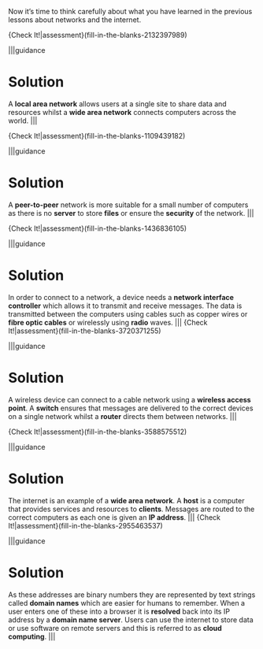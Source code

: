 Now it’s time to think carefully about what you have learned in the previous lessons about networks and the internet.

{Check It!|assessment}(fill-in-the-blanks-2132397989)

|||guidance
# Solution

A **local area network** allows users at a single site to share data and resources whilst a **wide area network** connects computers across the world.
|||

{Check It!|assessment}(fill-in-the-blanks-1109439182)

|||guidance
# Solution

A **peer-to-peer** network is more suitable for a small number of computers as there is no **server** to store **files** or ensure the **security** of the network.
|||

{Check It!|assessment}(fill-in-the-blanks-1436836105)

|||guidance
# Solution

In order to connect to a network, a device needs a **network interface controller** which allows it to transmit and receive messages. The data is transmitted between the computers using cables such as copper wires or **fibre optic cables** or wirelessly using **radio** waves. 
|||
{Check It!|assessment}(fill-in-the-blanks-3720371255)

|||guidance
# Solution

A wireless device can connect to a cable network using a **wireless access point**. A **switch** ensures that messages are delivered to the correct devices on a single network whilst a **router** directs them between networks.
|||

{Check It!|assessment}(fill-in-the-blanks-3588575512)

|||guidance
# Solution

The internet is an example of a **wide area network**.  A **host** is a computer that provides services and resources to **clients**. Messages are routed to the correct computers as each one is given an **IP address**.
|||
{Check It!|assessment}(fill-in-the-blanks-2955463537)

|||guidance
# Solution

As these addresses are binary numbers they are represented by text strings called **domain names** which are easier for humans to remember. When a user enters one of these into a browser it is **resolved** back into its IP address by a **domain name server**.
Users can use the internet to store data or use software on remote servers and this is referred to as **cloud computing**.
|||


